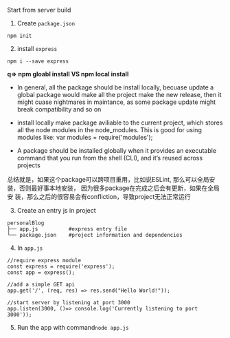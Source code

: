 Start from server build

1. Create `package.json`
```
npm init
```

2. install `express`
```
npm i --save express 
```

**q=> npm gloabl install VS npm local install**

- In general, all the package should be install locally, becuase update a global package would make all the project make the new             release, then it might cuase nightmares in maintance, as some package update might break compatibility and so on

- install locally make package aviliable to the current project, which stores all the node modules in the node_modules. This is            good for using modules like: var modules =  require('modules');  

- A package should be installed globally when it provides an executable command that you run from the shell (CLI), and it’s reused           across projects

总结就是，如果这个package可以跨项目重用，比如说ESLint, 那么可以全局安装，否则最好事本地安装， 因为很多package在完成之后会有更新，如果在全局安       装，那么之后的很容易会有confliction，导致project无法正常运行  
    

3. Create an entry js in project
```
personalBlog
├── app.js          #express entry file
└── package.json    #project information and dependencies
```
4. In `app.js`

```
//require express module
const express = require('express');
const app = express();

//add a simple GET api
app.get('/', (req, res) => res.send("Hello World!"));

//start server by listening at port 3000
app.listen(3000, ()=> console.log('Currently listening to port 3000'));
```
5. Run the app with command```node app.js```